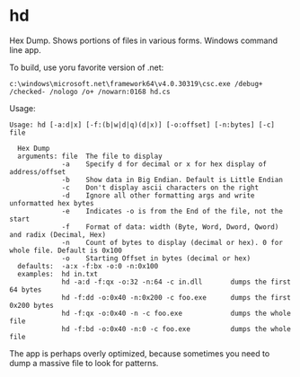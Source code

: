 # hd
Hex Dump. Shows portions of files in various forms. Windows command line app.

To build, use yoru favorite version of .net:

    c:\windows\microsoft.net\framework64\v4.0.30319\csc.exe /debug+ /checked- /nologo /o+ /nowarn:0168 hd.cs

Usage:

    Usage: hd [-a:d|x] [-f:(b|w|d|q)(d|x)] [-o:offset] [-n:bytes] [-c] file
    
      Hex Dump
      arguments: file  The file to display
                 -a    Specify d for decimal or x for hex display of address/offset
                 -b    Show data in Big Endian. Default is Little Endian
                 -c    Don't display ascii characters on the right
                 -d    Ignore all other formatting args and write unformatted hex bytes
                 -e    Indicates -o is from the End of the file, not the start
                 -f    Format of data: width (Byte, Word, Dword, Qword) and radix (Decimal, Hex)
                 -n    Count of bytes to display (decimal or hex). 0 for whole file. Default is 0x100
                 -o    Starting Offset in bytes (decimal or hex)
      defaults:  -a:x -f:bx -o:0 -n:0x100
      examples:  hd in.txt
                 hd -a:d -f:qx -o:32 -n:64 -c in.dll       dumps the first 64 bytes
                 hd -f:dd -o:0x40 -n:0x200 -c foo.exe      dumps the first 0x200 bytes
                 hd -f:qx -o:0x40 -n -c foo.exe            dumps the whole file
                 hd -f:bd -o:0x40 -n:0 -c foo.exe          dumps the whole file

The app is perhaps overly optimized, because sometimes you need to dump a massive file to look for patterns.
